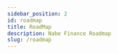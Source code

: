 ```yaml
---
sidebar_position: 2
id: roadmap
title: RoadMap
description: Nabe Finance Roadmap
slug: /roadmap
---
```


